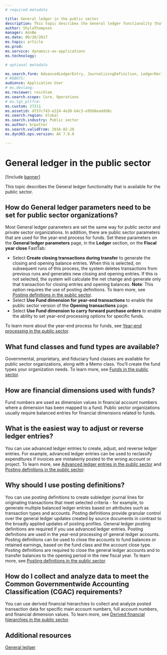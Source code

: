 ```yaml
---
# required metadata

title: General ledger in the public sector
description: This topic describes the General ledger functionality that is available for the public sector.
author: ShylaThompson
manager: AnnBe
ms.date: 06/20/2017
ms.topic: article
ms.prod: 
ms.service: dynamics-ax-applications
ms.technology: 

# optional metadata

ms.search.form: AdvancedLedgerEntry, JournalizingDefinition, LedgerDerivedFinHierarchies, LedgerFundType, LedgerParameters
# ROBOTS: 
audience: Application User
# ms.devlang: 
ms.reviewer: roschlom
ms.search.scope: Core, Operations
# ms.tgt_pltfrm: 
ms.custom: 27211
ms.assetid: d737c743-e224-4a30-b4c3-e9568eaddd8c
ms.search.region: Global
ms.search.industry: Public sector
ms.author: brpotter
ms.search.validFrom: 2016-02-28
ms.dyn365.ops.version: AX 7.0.0

---
```


# General ledger in the public sector

[!include [banner](../includes/banner.md)]

This topic describes the General ledger functionality that is available for the public sector.

How do General ledger parameters need to be set for public sector organizations?
--------------------------------------------------------------------------------

Most General ledger parameters are set the same way for public sector and private sector organizations. In addition, there are public sector parameters that are used for the year-end process for funds. Set these parameters on the **General ledger parameters** page, in the **Ledger** section, on the **Fiscal year close** FastTab:

-   Select **Create closing transactions during transfer** to generate the closing and opening balance entries. When this is selected, on subsequent runs of this process, the system deletes transactions from previous runs and generates new closing and opening entries. If this is not selected, the system will calculate the net change and generate only that transaction for closing entries and opening balances. **Note**: This option requires the use of posting definitions. To learn more, see [Posting definitions in the public sector](posting-definitions-public-sector.md).
-   Select **Use Fund dimension for year-end transactions** to enable the public sector version of the **Opening transactions** page.
-   Select **Use Fund dimension to carry forward purchase orders** to enable the ability to set year-end processing options for specific funds.

To learn more about the year-end process for funds, see [Year-end processing in the public sector](year-end-processing-public-sector.md).

## What fund classes and fund types are available?
Governmental, proprietary, and fiduciary fund classes are available for public sector organizations, along with a Memo class. You’ll create the fund types your organization needs. To learn more, see [Funds in the public sector](funds-public-sector.md).

## How are financial dimensions used with funds?
Fund numbers are used as dimension values in financial account numbers where a dimension has been mapped to a fund. Public sector organizations usually require balanced entries for financial dimensions related to funds.

## What is the easiest way to adjust or reverse ledger entries?
You can use advanced ledger entries to create, adjust, and reverse ledger entries. For example, advanced ledger entries can be used to reclassify expenditures if invoices are mistakenly posted to the wrong account or project. To learn more, see [Advanced ledger entries in the public sector](advanced-ledger-entries-public-sector.md) and [Posting definitions in the public sector](posting-definitions-public-sector.md).

## Why should I use posting definitions?
You can use posting definitions to create subledger journal lines for originating transactions that meet selected criteria - for example, to generate multiple balanced ledger entries based on attributes such as transaction types and accounts. Posting definitions provide granular control over the general ledger updates created by source documents in contrast to the broadly applied updates of posting profiles. General ledger posting definitions are required if you use advanced ledger entries. Posting definitions are used in the year-end processing of general ledger accounts. Posting definitions can be used to close the accounts to fund balances or retained earnings, based on the fund class and the account close type. Posting definitions are required to close the general ledger accounts and to transfer balances to the opening period in the new fiscal year. To learn more, see [Posting definitions in the public sector](posting-definitions-public-sector.md).

## How do I collect and analyze data to meet the Common Governmentwide Accounting Classification (CGAC) requirements?
You can use derived financial hierarchies to collect and analyze posted transaction data for specific main account numbers, full account numbers, and financial dimension values. To learn more, see [Derived financial hierarchies in the public sector](derived-financial-hierarchies-public-sector.md).

Additional resources
--------

[General ledger](../general-ledger/general-ledger.md)



